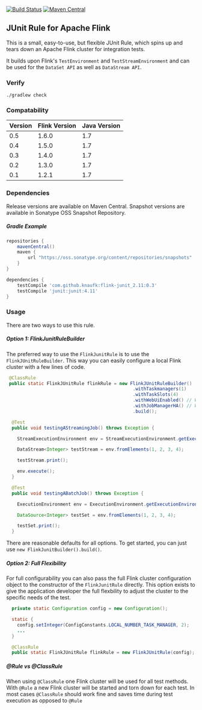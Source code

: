 [![Build Status](https://travis-ci.org/knaufk/flink-junit.svg?branch=master)](https://travis-ci.org/knaufk/flink-junit) [![Maven Central](https://maven-badges.herokuapp.com/maven-central/com.github.knaufk/flink-junit_2.11/badge.svg)](https://maven-badges.herokuapp.com/maven-central/com.github.knaufk/flink-junit_2.11)


## JUnit Rule for Apache Flink

This is a small, easy-to-use, but flexible JUnit Rule, which spins up and tears down an Apache Flink cluster for integration tests. 

It builds upon Flink's `TestEnvironment` and `TestStreamEnvironment` and can be used for the `DataSet API` as well as `DataStream API`. 

### Verify 

`./gradlew check`

### Compatability

| Version |  Flink Version | Java Version |
| --------------- | ------------- | ------------ |
| 0.5    | 1.6.0  | 1.7 |
| 0.4    | 1.5.0  | 1.7 |
| 0.3    | 1.4.0  | 1.7 |
| 0.2    | 1.3.0  | 1.7 |
| 0.1    | 1.2.1  | 1.7 |


### Dependencies

Release versions are available on Maven Central. Snapshot versions are available in Sonatype OSS Snapshot Repository. 


##### Gradle Example

```groovy
repositories {
    mavenCentral()
    maven {
        url "https://oss.sonatype.org/content/repositories/snapshots"
    }
}

dependencies {
    testCompile 'com.github.knaufk:flink-junit_2.11:0.3'
    testCompile 'junit:junit:4.11'
}
```


### Usage

There are two ways to use this rule. 

##### Option 1: FlinkJunitRuleBuilder

The preferred way to use the `FlinkJunitRule` is to use the `FlinkJUnitRuleBuilder`. This way you can easily configure a local Flink cluster with a few lines of code. 
 ```java
  @ClassRule
  public static FlinkJUnitRule flinkRule = new FlinkJUnitRuleBuilder()
                                                .withTaskmanagers(1)    
                                                .withTaskSlots(4)
                                                .withWebUiEnabled() // Will use random free port
                                                .withJobManagerHA() // Will spin up local Zookeeper broker (random free port)
                                                .build();
 
   @Test
   public void testingAStreamingJob() throws Exception {
 
     StreamExecutionEnvironment env = StreamExecutionEnvironment.getExecutionEnvironment();
 
     DataStream<Integer> testStream = env.fromElements(1, 2, 3, 4);
 
     testStream.print();
 
     env.execute();
   }
 
   @Test
   public void testingABatchJob() throws Exception {
 
     ExecutionEnvironment env = ExecutionEnvironment.getExecutionEnvironment();
 
     DataSource<Integer> testSet = env.fromElements(1, 2, 3, 4);
 
     testSet.print();
   }
 
 ```
 
There are reasonable defaults for all options. To get started, you can just use `new FlinkJunitBuilder().build()`.
 
##### Option 2: Full  Flexibility
 
For full configurability you can also pass the full Flink cluster configuration object to the constructor of the `FlinkJunitRule` directly. This option exists to give the application developer the full flexbility to adjust the cluster to the specific needs of the test.

 ```java
   private static Configuration config = new Configuration();

   static {
     config.setInteger(ConfigConstants.LOCAL_NUMBER_TASK_MANAGER, 2);
     ...
   }

   @ClassRule
   public static FlinkJUnitRule flinkRule = new FlinkJUnitRule(config);
 ```
  
##### @Rule vs @ClassRule

When using `@ClassRule` one Flink cluster will be used for all test methods. With `@Rule` a new Flink cluster will be started and torn down for each test. In most cases `@ClassRule` should work fine and saves time during test execution as opposed to `@Rule`
